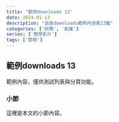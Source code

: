```yaml
---
title: "範例downloads 13"
date: 2024-01-13
description: "這是downloads範例內容第13篇"
categories: ['財務', '創業']
series: ['教學影片']
tags: ['節稅']
---
```


## 範例downloads 13

範例內容，僅供測試列表與分頁功能。

### 小節
這裡是本文的小節內容。
